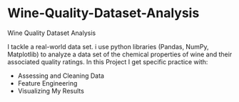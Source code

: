 # Wine-Quality-Dataset-Analysis
Wine Quality Dataset Analysis

I tackle a real-world data set. i use python libraries (Pandas, NumPy, Matplotlib) to analyze a data set of the chemical properties of wine and their associated quality ratings. In this Project I get specific practice with:

* Assessing and Cleaning Data
* Feature Engineering
* Visualizing My Results

